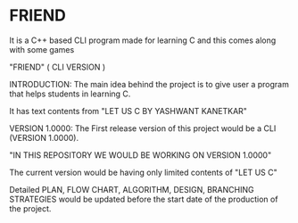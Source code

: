 # FRIEND
It is a C++ based CLI program made for learning C and this comes along with some games



"FRIEND" ( CLI VERSION )

INTRODUCTION: The main idea behind the project is to give user a program that helps students in learning C.

It has text contents from "LET US C BY YASHWANT KANETKAR"


VERSION 1.0000: The First release version of this project would be a CLI (VERSION 1.0000).

"IN THIS REPOSITORY WE WOULD BE WORKING ON VERSION 1.0000"

The current version would be having only limited contents of "LET US C"

Detailed PLAN, FLOW CHART, ALGORITHM, DESIGN, BRANCHING STRATEGIES would be updated before the start date of the production of the project.
